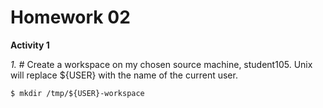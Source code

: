 Homework 02
===========

**Activity 1**

*1.* # Create a workspace on my chosen source machine, student105. Unix will replace ${USER} with the name of the current user.

	$ mkdir /tmp/${USER}-workspace
 
